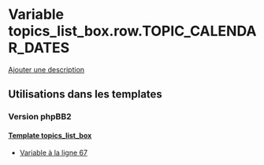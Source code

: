 # Variable topics_list_box.row.TOPIC_CALENDAR_DATES
[Ajouter une description](https://fa-tvars.appspot.com/var/topics_list_box.row.TOPIC_CALENDAR_DATES)

## Utilisations dans les templates

### Version phpBB2

#### [Template topics_list_box](subsilver/topics_list_box.md)
* [Variable &agrave; la ligne 67](../subsilver/topics_list_box.tpl#L67)